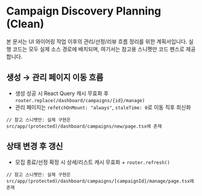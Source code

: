 # Campaign Discovery Planning (Clean)

본 문서는 UI 와이어링 작업 이후의 관리/선정/리뷰 흐름 정리를 위한 계획서입니다. 실행 코드는 모두 실제 소스 경로에 배치되며, 여기서는 참고용 스니펫만 코드 펜스로 제공합니다.

## 생성 → 관리 페이지 이동 흐름
- 생성 성공 시 React Query 캐시 무효화 후 `router.replace(/dashboard/campaigns/{id}/manage)`
- 관리 페이지는 `refetchOnMount: "always"`, `staleTime: 0`로 이동 직후 최신화

```tsx
// 참고 스니펫만: 실제 구현은 src/app/(protected)/dashboard/campaigns/new/page.tsx에 존재
```

## 상태 변경 후 갱신
- 모집 종료/선정 확정 시 상세/리스트 캐시 무효화 + `router.refresh()`

```tsx
// 참고 스니펫만: 실제 구현은 src/app/(protected)/dashboard/campaigns/[campaignId]/manage/page.tsx에 존재
```
